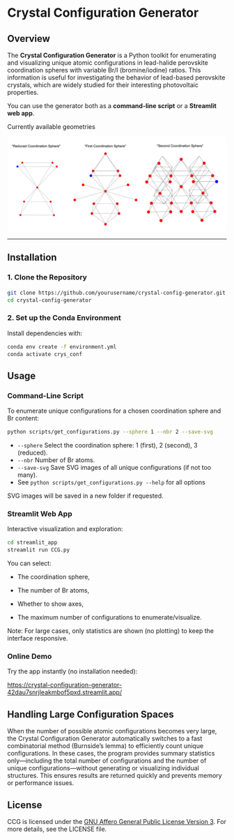 # Crystal Configuration Generator

## Overview

The **Crystal Configuration Generator** is a Python toolkit for enumerating and visualizing unique atomic configurations in lead-halide perovskite coordination spheres with variable Br/I (bromine/iodine) ratios. This information is useful for investigating the behavior of lead-based perovskite crystals, which are widely studied for their interesting photovoltaic properties.

You can use the generator both as a **command-line script** or a **Streamlit web app**.

Currently available geometries

![Alt text](img/cord_sphere_img.png)

---

## Installation

### 1. Clone the Repository
```bash
git clone https://github.com/yourusername/crystal-config-generator.git
cd crystal-config-generator
```

### 2. Set up the Conda Environment

Install dependencies with:

```bash
conda env create -f environment.yml
conda activate crys_conf
```
## Usage

### Command-Line Script

To enumerate unique configurations for a chosen coordination sphere and Br content:

```bash
python scripts/get_configurations.py --sphere 1 --nbr 2 --save-svg
```
- `--sphere` Select the coordination sphere: 1 (first), 2 (second), 3 (reduced).
- `--nbr`  Number of Br atoms.
- `--save-svg` Save SVG images of all unique configurations (if not too many).
- See `python scripts/get_configurations.py --help` for all options

SVG images will be saved in a new folder if requested.


### Streamlit Web App

Interactive visualization and exploration:

```bash
cd streamlit_app
streamlit run CCG.py
```
You can select:
- The coordination sphere,

- The number of Br atoms,

- Whether to show axes,

- The maximum number of configurations to enumerate/visualize.

Note: For large cases, only statistics are shown (no plotting) to keep the interface responsive.

### Online Demo

Try the app instantly (no installation needed):

https://crystal-configuration-generator-42dau7snrjleakmbof5pxd.streamlit.app/

## Handling Large Configuration Spaces

When the number of possible atomic configurations becomes very large, the Crystal Configuration Generator automatically switches to a fast combinatorial method (Burnside’s lemma) to efficiently count unique configurations. In these cases, the program provides summary statistics only—including the total number of configurations and the number of unique configurations—without generating or visualizing individual structures. This ensures results are returned quickly and prevents memory or performance issues.

## License

CCG is licensed under the [GNU Affero General Public License Version 3](https://www.gnu.org/licenses/agpl-3.0.html). For more details, see the LICENSE file.